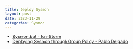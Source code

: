 ```yaml
---
title: Deploy Sysmon
layout: post
date: 2023-11-29
categories: Sysmon
---
```



* [Sysmon.bat - Ion-Storm](https://github.com/ion-storm/sysmon-config/blob/master/Install%20Sysmon.bat)
* [Deploying Sysmon through Group Policy - Pablo Delgado](http://syspanda.com/index.php/2017/02/28/deploying-sysmon-through-gpo/)